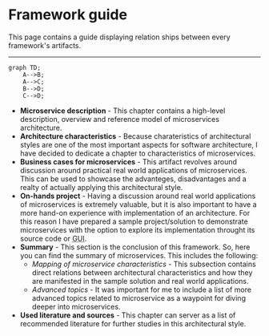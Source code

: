 # Framework guide
This page contains a guide displaying relation ships between every framework's artifacts.

---

```mermaid
graph TD;
    A-->B;
    A-->C;
    B-->D;
    C-->D;
```

- **Microservice description** - This chapter contains a high-level description, overview and reference model of microservices architecture.
- **Architecture characteristics** - Because charateristics of architectural styles are one of the most important aspects for software architecture, I have decided to dedicate a chapter to characteristics of microservices.
- **Business cases for microservices** - This artifact revolves around discussion around practical real world applications of microservices. This can be used to showcase the advanteges, disadvantages and a realty of actually applying this architectural style.
- **On-hands project** - Having a discussion around real world applications of microservices is extremely valuable, but it is also important to have a more hand-on experience with implementation of an architecture. For this reason I have prepared a sample project/solution to demonstrate microservices with the option to explore its implementation throught its source code or <abbr title="Graphical User Interface">GUI</abbr>.
- **Summary** - This section is the conclusion of this framework. So, here you can find the summary of microservices. This includes the following:
    - _Mapping of microservice characteristics_ - This subsection contains direct relations between architectural characteristics and how they are manifested in the sample solution and real world applications.
    - _Advanced topics_ - It was important for me to include a list of more advanced topics related to microservice as a waypoint for diving deeper into microservices.
- **Used literature and sources** - This chapter can server as a list of recommended literature for further studies in this architectural style.